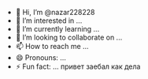 - 👋 Hi, I’m @nazar228228
- 👀 I’m interested in ...
- 🌱 I’m currently learning ...
- 💞️ I’m looking to collaborate on ...
- 📫 How to reach me ...
- 😄 Pronouns: ...
- ⚡ Fun fact: ...
привет заебал как дела
<!---
nazar228228/nazar228228 is a ✨ special ✨ repository because its `README.md` (this file) appears on your GitHub profile.
You can click the Preview link to take a look at your changes.
-

